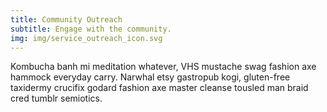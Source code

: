 ```yaml
---
title: Community Outreach
subtitle: Engage with the community.
img: img/service_outreach_icon.svg
---
```

Kombucha banh mi meditation whatever, VHS mustache swag fashion axe hammock everyday carry. Narwhal etsy gastropub kogi, gluten-free taxidermy crucifix godard fashion axe master cleanse tousled man braid cred tumblr semiotics.